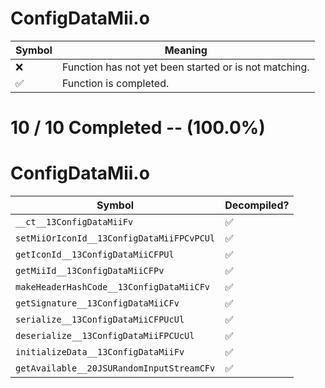 # ConfigDataMii.o
| Symbol | Meaning 
| ------------- | ------------- 
| :x: | Function has not yet been started or is not matching. 
| :white_check_mark: | Function is completed. 


# 10 / 10 Completed -- (100.0%)
# ConfigDataMii.o
| Symbol | Decompiled? |
| ------------- | ------------- |
| `__ct__13ConfigDataMiiFv` | :white_check_mark: |
| `setMiiOrIconId__13ConfigDataMiiFPCvPCUl` | :white_check_mark: |
| `getIconId__13ConfigDataMiiCFPUl` | :white_check_mark: |
| `getMiiId__13ConfigDataMiiCFPv` | :white_check_mark: |
| `makeHeaderHashCode__13ConfigDataMiiCFv` | :white_check_mark: |
| `getSignature__13ConfigDataMiiCFv` | :white_check_mark: |
| `serialize__13ConfigDataMiiCFPUcUl` | :white_check_mark: |
| `deserialize__13ConfigDataMiiFPCUcUl` | :white_check_mark: |
| `initializeData__13ConfigDataMiiFv` | :white_check_mark: |
| `getAvailable__20JSURandomInputStreamCFv` | :white_check_mark: |
